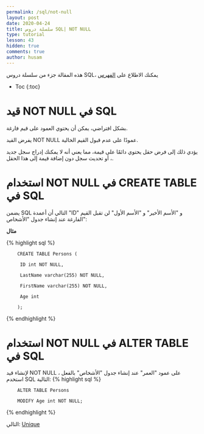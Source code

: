 ```yaml
---
permalink: /sql/not-null
layout: post
date: 2020-04-24
title: سلسلة دروس SQL| NOT NULL
type: tutorial
lesson: 43
hidden: true
comments: true
author: husam
---
```


هذه المقالة جزء من سلسلة دروس SQL، يمكنك الاطلاع على [الفهرس](intro)

* Toc
{:toc}

# قيد NOT NULL في SQL

بشكل افتراضي، يمكن أن يحتوي العمود على قيم فارغة.

يفرض القيد NOT NULL عمودًا على عدم قبول القيم الخالية.

يؤدي ذلك إلى فرض حقل يحتوي دائمًا على قيمة، مما يعني أنه لا يمكنك إدراج سجل جديد ، أو تحديث سجل دون إضافة قيمة إلى هذا الحقل.

# استخدام NOT NULL في CREATE TABLE في SQL

يضمن SQL التالي أن أعمدة "ID" و "الأسم الأخير" و "الأسم الأول" لن تقبل القيم الفارغة عند إنشاء جدول "الأشخاص":

**مثال**

{% highlight sql %}

		CREATE TABLE Persons (

   		 ID int NOT NULL,

   		 LastName varchar(255) NOT NULL,

   		 FirstName varchar(255) NOT NULL,

   		 Age int

		); 

{% endhighlight %}

# استخدام NOT NULL في ALTER TABLE في SQL

لإنشاء قيد NOT NULL على عمود "العمر" عند إنشاء جدول "الأشخاص" بالفعل ، استخدم SQL التالية:
{% highlight sql %}

		ALTER TABLE Persons

		MODIFY Age int NOT NULL;

{% endhighlight %} 


التالي: [Unique](unique)

